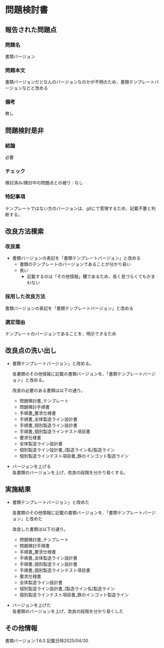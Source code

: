 # 問題検討書

## 報告された問題点
### 問題名
書類バージョン

### 問題本文
書類バージョンだとなんのバージョンなのかが不明のため、書類テンプレートバージョンなどと改める

### 備考
無し

## 問題検討是非
### 結論
必要
### チェック
検討済み/検討中の問題点との被り : なし
### 特記事項
テンプレートではない方のバージョンは、gitにて管理するため、記載不要と判断する。

## 改良方法模索
### 改良案
- 書類バージョンの表記を「書類テンプレートバージョン」と改める
    - 書類のテンプレートのバージョンであることが分かり易い
    - 長い
      - 記載するのは「その他情報」欄であるため、長く見づらくてもかまわない

### 採用した改良方法
書類バージョンの表記を「書類テンプレートバージョン」と改める
### 選定理由
テンプレートのバージョンであることを、明示できるため

## 改良点の洗い出し
- 書類テンプレートバージョン」と改める。
    
    各書類のその他情報に記載の書類バージョンを、「書類テンプレートバージョン」と改める。

    改良の必要のある書類は以下の通り。
    - 問題検討書_テンプレート
    - 問題検討手順書
    - 手順書‗要求仕様書
    - 手順書_全体製造ライン設計書
    - 手順書_個別製造ライン設計書
    - 手順書_個別製造ラインテスト項目書
    - 要求仕様書
    - 全体製造ライン設計書
    - 個別製造ライン設計書_(製造ライン名)製造ライン
    - 個別製造ラインテスト項目書_鉄のインゴット製造ライン

- バージョンを上げる  
    各書類のバージョンを上げ、改良の段階を分かり易くする。

## 実施結果
- 書類テンプレートバージョン」と改めた
    
    各書類のその他情報に記載の書類バージョンを、「書類テンプレートバージョン」と改めた

    改良した書類は以下の通り。
    - 問題検討書_テンプレート
    - 問題検討手順書
    - 手順書‗要求仕様書
    - 手順書_全体製造ライン設計書
    - 手順書_個別製造ライン設計書
    - 手順書_個別製造ラインテスト項目書
    - 要求仕様書
    - 全体製造ライン設計書
    - 個別製造ライン設計書_(製造ライン名)製造ライン
    - 個別製造ラインテスト項目書_鉄のインゴット製造ライン

- バージョンを上げた  
    各書類のバージョンを上げ、改良の段階を分かり易くした



## その他情報
書類バージョン:1.6.0
記載日時2025/04/30
